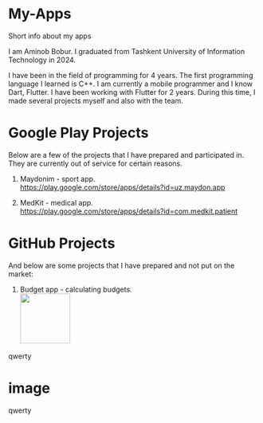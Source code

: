 # My-Apps
Short info about my apps

I am Aminob Bobur. I graduated from Tashkent University of Information Technology in 2024.

I have been in the field of programming for 4 years. The first programming language I learned is C++. I am currently a mobile programmer and I know Dart, Flutter. I have been working with Flutter for 2 years. During this time, I made several projects myself and also with the team.

# Google Play Projects

Below are a few of the projects that I have prepared and participated in. They are currently out of service for certain reasons.

1. Maydonim - sport app. <br/>
   https://play.google.com/store/apps/details?id=uz.maydon.app

2. MedKit - medical app. <br/>
   https://play.google.com/store/apps/details?id=com.medkit.patient

# GitHub Projects

And below are some projects that I have prepared and not put on the market:

1. Budget app - calculating budgets. <br/>
   <img src="[https://your-image-url.type](https://github.com/AminovBobur/My-Apps/assets/113689058/7f6bbf0b-b151-4f7d-ad49-d6517be19f62)" width="100">
   



qwerty
# image
qwerty
